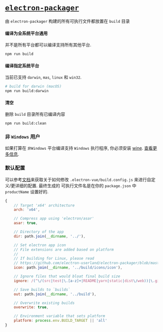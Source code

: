 # [`electron-packager`](https://github.com/electron-userland/electron-packager)

由 `electron-packager` 构建的所有可执行文件都放置在 `build` 目录

#### 编译为全系统平台通用

并不是所有平台都可以编译支持所有其他平台. 

```bash
npm run build
```

#### 编译指定系统平台

当前已支持 `darwin`, `mas`, `linux` 和 `win32`. 

```bash
# build for darwin (macOS)
npm run build:darwin
```

#### 清空

删除 `build` 目录所有已编译内容

```bash
npm run build:clean
```

### 非 `Windows` 用户

如果打算在 `非Windows` 平台编译支持 `Windows` 执行程序, 你必须安装 [wine](https://www.winehq.org/). [查看更多信息](https://github.com/electron-userland/electron-packager#building-windows-apps-from-non-windows-platforms).

### 默认配置

可以参考[文档](https://github.com/electron-userland/electron-packager/blob/master/docs/api.md#options)来获取关于如何修改 `.electron-vue/build.config.js` 来进行自定义/更详细的配置. 最终生成的 可执行文件名是在你的 `package.json` 中 `productName` 设置好的.

```js
{
    // Target 'x64' architecture
    arch: 'x64',

    // Compress app using 'electron/asar'
    asar: true,

    // Directory of the app
    dir: path.join(__dirname, '../'),

    // Set electron app icon
    // File extensions are added based on platform
    //
    // If building for Linux, please read
    // https://github.com/electron-userland/electron-packager/blob/master/docs/api.md#icon
    icon: path.join(__dirname, '../build/icons/icon'),

    // Ignore files that would bloat final build size
    ignore: /(^\/(src|test|\.[a-z]+|README|yarn|static|dist\/web))|\.gitkeep/,

    // Save builds to `builds`
    out: path.join(__dirname, '../build'),

    // Overwrite existing builds
    overwrite: true,

    // Environment variable that sets platform
    platform: process.env.BUILD_TARGET || 'all'
}
```
